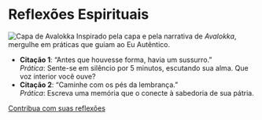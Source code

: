 # Reflexões Espirituais
![Capa de Avalokka](https://faseoficialbrasil.github.io/avalokka-universo/livros/avalokka/capa-avalokka.jpg)
Inspirado pela capa e pela narrativa de *Avalokka*, mergulhe em práticas que guiam ao Eu Autêntico.

- **Citação 1**: “Antes que houvesse forma, havia um sussurro.”  
  *Prática*: Sente-se em silêncio por 5 minutos, escutando sua alma. Que voz interior você ouve?
- **Citação 2**: “Caminhe com os pés da lembrança.”  
  *Prática*: Escreva uma memória que o conecte à sabedoria de sua pátria.

[Contribua com suas reflexões](#discussoes)
